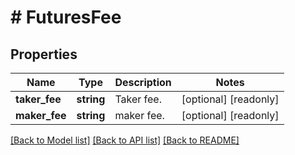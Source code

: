 # # FuturesFee

## Properties

Name | Type | Description | Notes
------------ | ------------- | ------------- | -------------
**taker_fee** | **string** | Taker fee. | [optional] [readonly] 
**maker_fee** | **string** | maker fee. | [optional] [readonly] 

[[Back to Model list]](../../README.md#documentation-for-models) [[Back to API list]](../../README.md#documentation-for-api-endpoints) [[Back to README]](../../README.md)

